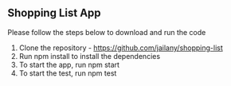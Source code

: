 ## Shopping List App

Please follow the steps below to download and run the code

1. Clone the repository - https://github.com/jailany/shopping-list
2. Run npm install to install the dependencies
3. To start the app, run npm start
4. To start the test, run npm test